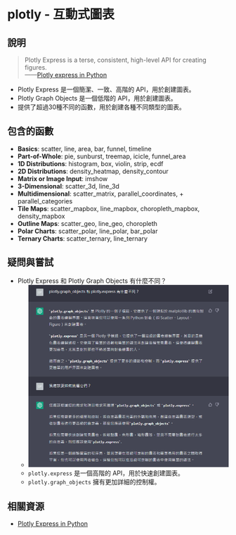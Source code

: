# plotly - 互動式圖表

## 說明
> Plotly Express is a terse, consistent, high-level API for creating figures.  
> ——[Plotly express in Python](https://plotly.com/python/plotly-express/#overview)
+ Plotly Express 是一個簡潔、一致、高階的 API，用於創建圖表。
+ Plotly Graph Objects 是一個低階的 API，用於創建圖表。
+ 提供了超過30種不同的函數，用於創建各種不同類型的圖表。


## 包含的函數
+ **Basics**: scatter, line, area, bar, funnel, timeline
+ **Part-of-Whole**: pie, sunburst, treemap, icicle, funnel_area
+ **1D Distributions**: histogram, box, violin, strip, ecdf
+ **2D Distributions**: density_heatmap, density_contour
+ **Matrix or Image Input**: imshow
+ **3-Dimensional**: scatter_3d, line_3d
+ **Multidimensional**: scatter_matrix, parallel_coordinates, + parallel_categories
+ **Tile Maps**: scatter_mapbox, line_mapbox, choropleth_mapbox, density_mapbox
+ **Outline Maps**: scatter_geo, line_geo, choropleth
+ **Polar Charts**: scatter_polar, line_polar, bar_polar
+ **Ternary Charts**: scatter_ternary, line_ternary

## 疑問與嘗試
+ Plotly Express 和 Plotly Graph Objects 有什麼不同？
    + ![](fig/00-001.png)
    + `plotly.express` 是一個高階的 API，用於快速創建圖表。
    + `plotly.graph_objects` 擁有更加詳細的控制權。


## 相關資源
+ [Plotly Express in Python](https://plotly.com/python/plotly-express/#overview)
